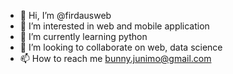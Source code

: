 - 👋 Hi, I’m @firdausweb
- 👀 I’m interested in web and mobile application
- 🌱 I’m currently learning python
- 💞️ I’m looking to collaborate on web, data science
- 📫 How to reach me bunny.junimo@gmail.com

<!---
firdausweb/firdausweb is a ✨ special ✨ repository because its `README.md` (this file) appears on your GitHub profile.
You can click the Preview link to take a look at your changes.
--->
